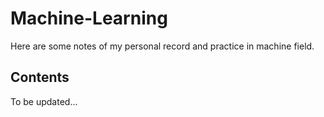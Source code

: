 # Machine-Learning
Here are some notes of my personal record and practice in machine field.

## Contents
To be updated...
